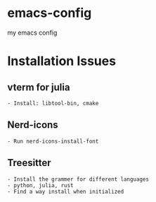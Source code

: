 # emacs-config
my emacs config
# Installation Issues
## vterm for julia
	- Install: libtool-bin, cmake

## Nerd-icons
	- Run nerd-icons-install-font

## Treesitter
	- Install the grammer for different languages
	- python, julia, rust
	- Find a way install when initialized

